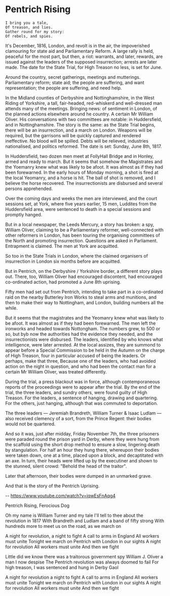 # Pentrich Rising

```text
I bring you a tale, 
Of treason, and lies.  
Gather round for my story:  
Of rebels, and spies.
```

It's December, 1816, London, and revolt is in the air, the impoverished clamouring for state aid and Parliamentary Reform. A large rally is held, peaceful for the most part, but then, a riot: warrants, and later, rewards, are issued against the leaders of the supposed insurrection; arrests are later made. The date for the State Trial, for High Treason no less, is set for June.

Around the country, secret gatherings, meetings and mutterings. Parliamentary reform; state aid; the people are suffering, and want representation; the people are suffering, and need help.

In the Midland counties of Derbyshire and Nottinghamshire, in the West Riding of Yorkshire, a tall, fair-headed, red-whiskerd and well-dressed man attends many of the meetings. Bringing news: of sentiment in London, of the planned actions elsewhere around he country. A certain Mr William Oliver. His conversations with two committees are notable: in Huddersfield, and in Nottinghamshire. The story is the same: as the State Trial begins, there will be an insurrection, and a march on London. Weapons will be required, but the garrisons will be quickly captured and rendered ineffective. No blood will be spilled. Debts will be relieved, industries nationalised, and politics reformed. The date is set: Sunday, June 8th, 1817.

In Huddersfield, two dozen men meet at FollyHall Bridge and in Honley, armed and ready to march. But it seems that somehow the Magistrates and the Yoemanry knew what was likely to be afoot. It was almost as if they had been forewarned. In the early hours of Monday morning, a shot is fired at the local Yeomanry, and a horse is hit. The ball of shot is removed, and I believe the horse recovered. The insurrectionists are disbursed and several persons apprehended.

Over the coming days and weeks the men are interviewed, and the court sessions set, at York, where five years earlier, 15 men, Luddites from the Huddersfield area, were sentenced to death in a special sessions and promptly hanged.

But in a local newspaper, the Leeds Mercury, a story has broken: a spy, William Oliver, claiming to be a Parliamentary reformer, well-connected with other reformers in London, has been touring the organising committees of the North and promoting insurrection. Questions are asked in Parliament. Entrapment is claimed. The men at York are acquitted.

So too in the State Trials in London, where the claimed organisers of insurrection in London six months before are acquitted.

But in Pentrich, on the Derbyshire / Yorkshire border, a different story plays out. There, too, William Oliver had encouraged discontent, had encouraged co-ordinated action, had promoted a June 8th uprising.

Fifty men had set out from Pentrich, intending to take part in a co-ordinated raid on the nearby Butterley Iron Works to steal arms and munitions, and then to make their way to Nottingham, and London, building numbers all the while.

But it seems that the magistrates and the Yeomanry knew what was likely to be afoot. It was almost as if they had been forewarned. The men left the ironworks and headed towards Nottongham. The numbers grew, to 500 or so, but byb now the authorities had the evidence they needed, and the insurrectionists were disbursed. The leaders, identified by who knows what intelligence, were later arrested. At the local assizes, they are summond to appear before a Special Commission to be held in the Autumn on the charge of High Treason, four in particular accused of being the leaders. Or perhaps, make that three, Because one of the leaders, who had avoided action on the night in question, and who had been the contact man for a certain Mr William Oliver, was treated differently.

During the trial, a press blackout was in force, although contemporaneous reports of the proceedings were to appear after the trial. By the end of the trial, the three leaders, and sundry others, were found guilty of High Treason. For the leaders, a sentence of hanging, drawing and quartering. For the others, just hanging, although that was commuted to deportation.

The three leaders — Jeremiah Brandreth, William Turner & Isaac Ludlam — also received clemency of a sort, from the Prince Regent: their bodies would not be quartered.

And so it was, just after midday, Friday November 7th, the three prisoners were paraded round the prison yard in Derby, where they were hung from the scaffold using the short drop method to ensure a slow, lingering death by stangulation. For half an hour they hung there, whereupon their bodies were taken down, one at a time, placed upon a block, and decaptitated with an axe.  In turn, their heads were lifted up by the executiner and shown to the stunned, silent crowd: "Behold the head of the traitor".

Later that afternoon, their bodies were dumped in an unmarked grave.

And that is the story of the Pentrich Uprising.


--
https://www.youtube.com/watch?v=iqwEsFnAqg4

Pentrich Rising, Ferocious Dog

Oh my name is William Turner and my tale I'll tell to thee
about the revolution in 1817
With Brandreth and Ludlam and a band of fifty strong
With hundreds more to meet us
on the road, as we march on

A night for revolution, a night to fight
A call to arms in England
All workers must unite
Tonight we march on Pentrich
with London in our sights
A night for revolution
All workers must unite
And then we fight

Little did we know there was a traitorous government spy
William J. Oliver a man I now despise
The Pentrich revolution was always doomed to fail
For high treason, I was sentenced and hung in Derby Gaol

A night for revolution a night to fight
A call to arms in England
All workers must unite
Tonight we march on Pentrich
with London in our sights
A night for revolution
All workers must unite
And then we fight

